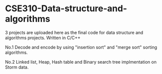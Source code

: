 # CSE310-Data-structure-and-algorithms

3 projects are uploaded here as the final code for data structure and algorithms projects. Written in C/C++

No.1 Decode and encode by using "insertion sort" and "merge sort" sorting algorithms.

No.2 Linked list, Heap, Hash table and Binary search tree implmentation on Storm data.

